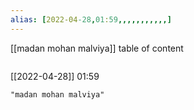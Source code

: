 ```yaml
---
alias: [2022-04-28,01:59,,,,,,,,,,,]
---
```

[[madan mohan malviya]]
table of content
```toc
```

[[2022-04-28]] 01:59

```query
"madan mohan malviya"
```